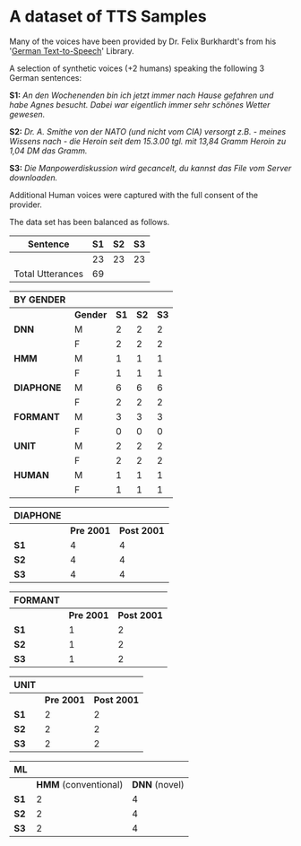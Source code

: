 # A dataset of TTS Samples 

Many of the voices have been provided by Dr. Felix Burkhardt's from his '[German Text-to-Speech](http://ttssamples.syntheticspeech.de/)' Library. 

A selection of synthetic voices (+2 humans) speaking the following 3 German sentences: 

**S1:**  *An den Wochenenden bin ich jetzt immer nach Hause gefahren und habe Agnes besucht. Dabei war eigentlich immer sehr schönes Wetter gewesen.* 

**S2:** *Dr. A. Smithe von der NATO (und nicht vom CIA) versorgt z.B. - meines Wissens nach - die Heroin seit dem 15.3.00 tgl. mit 13,84 Gramm Heroin zu 1,04 DM das Gramm.* 

**S3:** *Die Manpowerdiskussion wird gecancelt, du kannst das File vom Server downloaden.* 

Additional Human voices were captured with the full consent of the provider. 

The data set has been balanced as follows. 



| Sentence         | S1   | S2   | S3   |
| ---------------- | ---- | ---- | ---- |
|                  | 23   | 23   | 23   |
| Total Utterances | 69   |      |      |

| BY GENDER    |            |        |        |        |
| ------------ | ---------- | ------ | ------ | ------ |
|              | **Gender** | **S1** | **S2** | **S3** |
| **DNN**      | M          | 2      | 2      | 2      |
|              | F          | 2      | 2      | 2      |
| **HMM**      | M          | 1      | 1      | 1      |
|              | F          | 1      | 1      | 1      |
| **DIAPHONE** | M          | 6      | 6      | 6      |
|              | F          | 2      | 2      | 2      |
| **FORMANT**  | M          | 3      | 3      | 3      |
|              | F          | 0      | 0      | 0      |
| **UNIT**     | M          | 2      | 2      | 2      |
|              | F          | 2      | 2      | 2      |
| **HUMAN**    | M          | 1      | 1      | 1      |
|              | F          | 1      | 1      | 1      |

| DIAPHONE |                  |                   |
| -------- | ---------------- | ----------------- |
|          | **Pre** **2001** | **Post** **2001** |
| **S1**   | 4                | 4                 |
| **S2**   | 4                | 4                 |
| **S3**   | 4                | 4                 |

| FORMANT |              |               |
| ------- | ------------ | ------------- |
|         | **Pre 2001** | **Post 2001** |
| **S1**  | 1            | 2             |
| **S2**  | 1            | 2             |
| **S3**  | 1            | 2             |

| UNIT   |              |               |
| ------ | ------------ | ------------- |
|        | **Pre 2001** | **Post 2001** |
| **S1** | 2            | 2             |
| **S2** | 2            | 2             |
| **S3** | 2            | 2             |

| ML     |                        |                 |
| ------ | ---------------------- | --------------- |
|        | **HMM** (conventional) | **DNN** (novel) |
| **S1** | 2                      | 4               |
| **S2** | 2                      | 4               |
| **S3** | 2                      | 4               |



